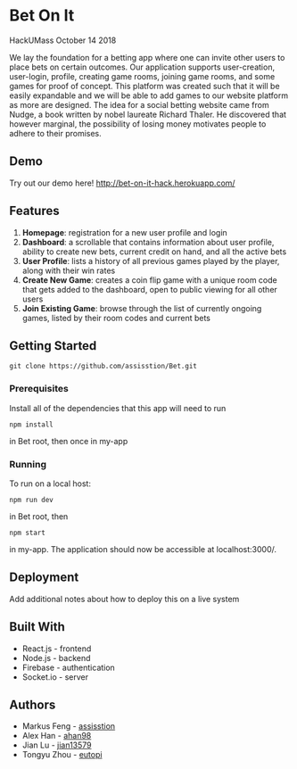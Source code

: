# Bet On It
HackUMass October 14 2018

We lay the foundation for a betting app where one can invite other users to place bets on certain outcomes.
Our application supports user-creation, user-login, profile, creating game rooms, joining game rooms, and some games for proof of concept. This platform was created such that it will be easily expandable and we will be able to add games to our website platform as more are designed. The idea for a social betting website came from Nudge, a book written by nobel laureate Richard Thaler. He discovered that however marginal, the possibility of losing money motivates people to adhere to their promises. 

## Demo
Try out our demo here!
http://bet-on-it-hack.herokuapp.com/

## Features
1. **Homepage**: registration for a new user profile and login 
2. **Dashboard**: a scrollable that contains information about user profile, ability to create new bets, current credit on hand, and all the active bets
3. **User Profile**: lists a history of all previous games played by the player, along with their win rates
4. **Create New Game**: creates a coin flip game with a unique room code that gets added to the dashboard, open to public viewing for all other users
5. **Join Existing Game**: browse through the list of currently ongoing games, listed by their room codes and current bets

## Getting Started

```
git clone https://github.com/assisstion/Bet.git
```

### Prerequisites

Install all of the dependencies that this app will need to run

```
npm install
```
in Bet root, then once in my-app

### Running

To run on a local host:
```
npm run dev
```
in Bet root, then
```
npm start
```
in my-app. The application should now be accessible at localhost:3000/.

## Deployment

Add additional notes about how to deploy this on a live system

## Built With

* React.js - frontend
* Node.js - backend
* Firebase - authentication
* Socket.io - server

## Authors
* Markus Feng - [assisstion](https://github.com/assisstion)
* Alex Han - [ahan98](https://github.com/ahan98)
* Jian Lu - [jian13579](https://github.com/jian13579) 
* Tongyu Zhou - [eutopi](https://github.com/eutopi)

